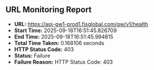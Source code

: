## URL Monitoring Report

- **URL:** https://api-gw1-prod1.fisglobal.com/gw/v1/health
- **Start Time:** 2025-09-18T16:51:45.826709
- **End Time:** 2025-09-18T16:51:45.994815
- **Total Time Taken:** 0.168106 seconds
- **HTTP Status Code:** 403
- **Status:** Failure
- **Failure Reason:** HTTP Status Code: 403
